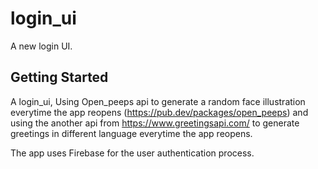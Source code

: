 # login_ui

A new login UI.

## Getting Started

A login_ui, Using Open_peeps api to generate a random face illustration everytime the app reopens (https://pub.dev/packages/open_peeps) and using the another api from https://www.greetingsapi.com/ to generate greetings in different language everytime the app reopens.

The app uses Firebase for the user authentication process.
